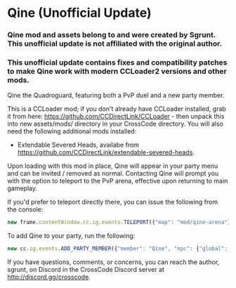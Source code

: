 # Qine (Unofficial Update)
### Qine mod and assets belong to and were created by Sgrunt. This unofficial update is not affiliated with the original author.
### This unofficial update contains fixes and compatibility patches to make Qine work with modern CCLoader2 versions and other mods.

Qine the Quadroguard, featuring both a PvP duel and a new party member.

This is a CCLoader mod; if you don't already have CCLoader installed, grab it from here: https://github.com/CCDirectLink/CCLoader - then unpack this into new assets/mods/ directory in your CrossCode directory. You will also need the following additional mods installed:
* Extendable Severed Heads, availabe from https://github.com/CCDirectLink/extendable-severed-heads.

Upon loading with this mod in place, Qine will appear in your party menu and can be invited / removed as normal. Contacting Qine will prompt you with the option to teleport to the PvP arena, effective upon returning to main gameplay.

If you'd prefer to teleport directly there, you can issue the following from the console:
```javascript
new frame.contentWindow.cc.ig.events.TELEPORT({"map": "mod/qine-arena"}).start()
```

To add Qine to your party, run the following:
```javascript
new cc.ig.events.ADD_PARTY_MEMBER({"member": "Qine", "npc": {"global": true, "name": "Qine"}}).start()
```

If you have questions, comments, or concerns, you can reach the author, sgrunt, on Discord in the CrossCode Discord server at http://discord.gg/crosscode.
